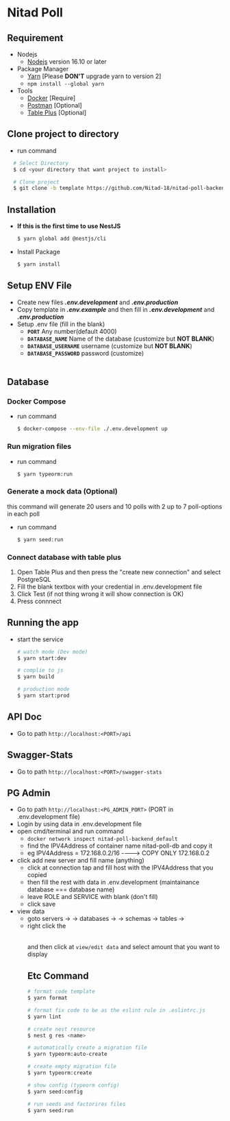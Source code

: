 # Nitad Poll

## Requirement
- Nodejs
    - [Nodejs](https://nodejs.org/en/download/) version 16.10 or later
- Package Manager
    - [Yarn](https://yarnpkg.com/getting-started/install)  [Please **DON'T** upgrade yarn to version 2]
    - `npm install --global yarn`
- Tools
  - [Docker](https://www.docker.com/get-started) [Require]
  - [Postman](https://www.postman.com/downloads/) [Optional]
  - [Table Plus](https://tableplus.com) [Optional]

## Clone project to directory
- run command
```bash
  # Select Directory
  $ cd <your directory that want project to install>

  # Clone project
  $ git clone -b template https://github.com/Nitad-18/nitad-poll-backend.git
```

## Installation

- **If this is the first time to use NestJS**
  ```bash
  $ yarn global add @nestjs/cli 
  ```
- Install Package
  ```bash
  $ yarn install
  ```

## Setup ENV File

- Create new files **_.env.development_** and **_.env.production_**
- Copy template in **_.env.example_** and then fill in **_.env.development_** and **_.env.production_**
- Setup .env file (fill in the blank)
  <br/>
  - **`PORT`** Any number(default 4000)<br/>
  - **`DATABASE_NAME`** Name of the database (customize but **NOT BLANK**)<br/>
  - **`DATABASE_USERNAME`** username (customize but **NOT BLANK**)<br/>
  - **`DATABASE_PASSWORD`** password (customize)
  <br/>

## Database

### Docker Compose
- run command 
  ```bash
  $ docker-compose --env-file ./.env.development up
  ```

### Run migration files
- run command
  ```bash
  $ yarn typeorm:run
  ```

### Generate a mock data (Optional)
this command will generate 20 users and 10 polls with 2 up to 7 poll-options in each poll
- run command
  ```bash
  $ yarn seed:run
  ```

### Connect database with table plus

1. Open Table Plus and then press the "create new connection" and select PostgreSQL
2. Fill the blank textbox with your credential in .env.development file
3. Click Test (if not thing wrong it will show connection is OK)
4. Press connnect

## Running the app
- start the service
  ```bash
  # watch mode (Dev mode)
  $ yarn start:dev

  # complie to js
  $ yarn build

  # production mode
  $ yarn start:prod
  ```
  
## API Doc
- Go to path `http://localhost:<PORT>/api`

## Swagger-Stats
- Go to path `http://localhost:<PORT>/swagger-stats`
  
## PG Admin
- Go to path `http://localhost:<PG_ADMIN_PORT>` (PORT in .env.development file)
- Login by using data in .env.development file
- open cmd/terminal and run command
    - `docker network inspect nitad-poll-backend_default`
    - find the IPV4Address of container name nitad-poll-db and copy it 
    - eg IPV4Address = 172.168.0.2/16 ----> COPY ONLY 172.168.0.2
- click add new server and fill name (anything)
    - click at connection tap and fill host with the IPV4Address that you copied
    - then fill the rest with data in .env.development (maintainance database === database name)
    - leave ROLE and SERVICE with blank (don't fill)
    - click save
- view data
    - goto servers -> <your server name> -> databases -> <your database name> -> schemas -> tables -> <table name>
    - right click the <table name> and then click at `view/edit data` and select amount that you want to display
  
## Etc Command
  ```bash
  # format code template
  $ yarn format
  
  # format fix code to be as the eslint rule in .eslintrc.js
  $ yarn lint

  # create nest resource
  $ nest g res <name>

  # automatically create a migration file
  $ yarn typeorm:auto-create

  # create empty migration file
  $ yarn typeorm:create

  # show config (typeorm config)
  $ yarn seed:config

  # run seeds and factorires files
  $ yarn seed:run
  ```

